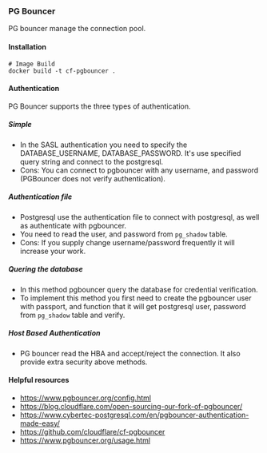 
### PG Bouncer
PG bouncer manage the connection pool.

#### Installation

```shell
# Image Build
docker build -t cf-pgbouncer .
```

#### Authentication
PG Bouncer supports the three types of authentication.

##### Simple
- In the SASL authentication you need to specify the DATABASE_USERNAME, DATABASE_PASSWORD. It's use specified query string and connect to the postgresql.
- Cons: You can connect to pgbouncer with any username, and password (PGBouncer does not verify authentication).

##### Authentication file
- Postgresql use the authentication file to connect with postgresql, as well as authenticate with pgbouncer.
- You need to read the user, and password from `pg_shadow` table.
- Cons: If you supply change username/password frequently it will increase your work.

##### Quering the database
- In this method pgbouncer query the database for credential verification.
- To implement this method you first need to create the pgbouncer user with passport, and function that it will get postgresql user, password from `pg_shadow` table and verify.

##### Host Based Authentication
- PG bouncer read the HBA and accept/reject the connection. It also provide extra security above methods.

#### Helpful resources
- https://www.pgbouncer.org/config.html
- https://blog.cloudflare.com/open-sourcing-our-fork-of-pgbouncer/
- https://www.cybertec-postgresql.com/en/pgbouncer-authentication-made-easy/
- https://github.com/cloudflare/cf-pgbouncer
- https://www.pgbouncer.org/usage.html

